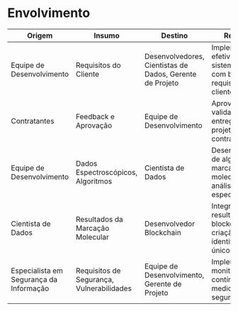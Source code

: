 # Envolvimento

| Origem                                  | Insumo                                    | Destino                                                  | Resultado                                                    | Meio                                                        |
| --------------------------------------- | ----------------------------------------- | -------------------------------------------------------- | ------------------------------------------------------------ | ----------------------------------------------------------- |
| Equipe de Desenvolvimento               | Requisitos do Cliente                     | Desenvolvedores, Cientistas de Dados, Gerente de Projeto | Implementação efetiva do sistema Aurify com base nos requisitos do cliente | Reuniões regulares, documentação de requisitos              |
| Contratantes                            | Feedback e Aprovação                      | Equipe de Desenvolvimento                                | Aprovação e validação das entregas do projeto pelos contratantes | Revisões regulares, reuniões de aprovação                   |
| Equipe de Desenvolvimento               | Dados Espectroscópicos, Algoritmos        | Cientista de Dados                                       | Desenvolvimento de algoritmos de marcação molecular e análise de dados espectroscópicos | Colaboração em reuniões técnicas, compartilhamento de dados |
| Cientista de Dados                      | Resultados da Marcação Molecular          | Desenvolvedor Blockchain                                 | Integração dos resultados na blockchain para criação de identificadores únicos | Colaboração em testes e validações                          |
| Especialista em Segurança da Informação | Requisitos de Segurança, Vulnerabilidades | Equipe de Desenvolvimento, Gerente de Projeto            | Implementação e monitoramento contínuo das medidas de segurança | Análise de vulnerabilidades, auditorias regulares           |